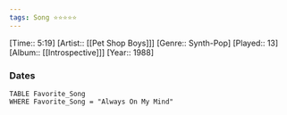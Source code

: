 ```yaml
---
tags: Song ⭐⭐⭐⭐⭐ 
---
```

[Time:: 5:19]
[Artist:: [[Pet Shop Boys]]]
[Genre:: Synth-Pop]
[Played:: 13]
[Album:: [[Introspective]]]
[Year:: 1988]
### Dates
````dataview
TABLE Favorite_Song
WHERE Favorite_Song = "Always On My Mind"
````